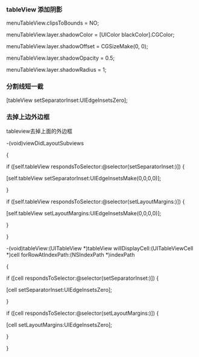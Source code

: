 ### tableView 添加阴影

menuTableView.clipsToBounds = NO;

 menuTableView.layer.shadowColor = [UIColor blackColor].CGColor;

 menuTableView.layer.shadowOffset = CGSizeMake(0, 0);

 menuTableView.layer.shadowOpacity = 0.5;

 menuTableView.layer.shadowRadius = 1;


### 分割线短一截

 [tableView setSeparatorInset:UIEdgeInsetsZero];


### 去掉上边外边框

tableview去掉上面的外边框

-(void)viewDidLayoutSubviews

{

 if ([self.tableView respondsToSelector:@selector(setSeparatorInset:)]) {

 [self.tableView setSeparatorInset:UIEdgeInsetsMake(0,0,0,0)];

 }



 if ([self.tableView respondsToSelector:@selector(setLayoutMargins:)]) {

 [self.tableView setLayoutMargins:UIEdgeInsetsMake(0,0,0,0)];

 }

}



-(void)tableView:(UITableView *)tableView willDisplayCell:(UITableViewCell *)cell forRowAtIndexPath:(NSIndexPath *)indexPath

{

 if ([cell respondsToSelector:@selector(setSeparatorInset:)]) {

 [cell setSeparatorInset:UIEdgeInsetsZero];

 }



 if ([cell respondsToSelector:@selector(setLayoutMargins:)]) {

 [cell setLayoutMargins:UIEdgeInsetsZero];

 }

}


